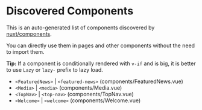 # Discovered Components

This is an auto-generated list of components discovered by [nuxt/components](https://github.com/nuxt/components).

You can directly use them in pages and other components without the need to import them.

**Tip:** If a component is conditionally rendered with `v-if` and is big, it is better to use `Lazy` or `lazy-` prefix to lazy load.

- `<FeaturedNews>` | `<featured-news>` (components/FeaturedNews.vue)
- `<Media>` | `<media>` (components/Media.vue)
- `<TopNav>` | `<top-nav>` (components/TopNav.vue)
- `<Welcome>` | `<welcome>` (components/Welcome.vue)
